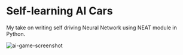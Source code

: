 # Self-learning AI Cars
My take on writing self driving Neural Network using NEAT module in Python.

![ai-game-screenshot](https://user-images.githubusercontent.com/50081148/117554370-81210400-b057-11eb-8427-14d552b5caaa.png)